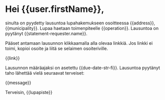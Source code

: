# Hei {{user.firstName}},

sinulta on pyydetty lausuntoa lupahakemukseen osoitteessa {{address}}, {{municipality}}. Lupaa haetaan toimenpiteelle {{operation}}. Lausuntoa on pyyt&auml;nyt {{statement-requester.name}}.

P&auml;&auml;set antamaan lausunnon klikkaamalla alla olevaa linkki&auml;. Jos linkki ei toimi, kopioi osoite ja liit&auml; se selaimen osoiteriville.

{{link}}

Lausunnon m&auml;&auml;r&auml;ajaksi on asetettu {{due-date-str-fi}}. Lausuntoa pyyt&auml;nyt taho l&auml;hett&auml;&auml; viel&auml; seuraavat terveiset:

{{message}}

Terveisin,
{{lupapiste}}
